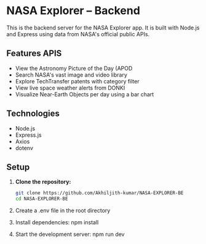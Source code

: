 # NASA Explorer – Backend

This is the backend server for the NASA Explorer app. It is built with Node.js and Express using data from NASA's official public APIs.

## Features APIS

- View the Astronomy Picture of the Day (APOD
- Search NASA's vast image and video library
- Explore TechTransfer patents with category filter
- View live space weather alerts from DONKI
- Visualize Near-Earth Objects per day using a bar chart

## Technologies

- Node.js
- Express.js
- Axios
- dotenv

## Setup

1. **Clone the repository:**

   ```bash
   git clone https://github.com/Akhiljith-kumar/NASA-EXPLORER-BE
   cd NASA-EXPLORER-BE
2. Create a .env file in the root directory
3. Install dependencies: npm install
4. Start the development server: npm run dev
